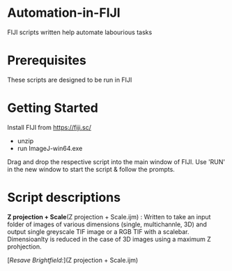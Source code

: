 # Automation-in-FIJI
FIJI scripts written help automate labourious tasks

# Prerequisites
These scripts are designed to be run in FIJI

# Getting Started
Install FIJI from https://fiji.sc/
 - unzip
 - run ImageJ-win64.exe

Drag and drop the respective script into the main window of FIJI. Use 'RUN' in the new window to start the script & follow the prompts.

# Script descriptions

__Z projection + Scale__(Z projection + Scale.ijm) : Written to take an input folder of images of various dimensions (single, multichannle, 3D) and output single greyscale TIF image or a RGB TIF with a scalebar.  Dimensioanlty is reduced in the case of 3D images using a maximum Z prohjection. 

[_Resave Brightfield:_](Z projection + Scale.ijm)
